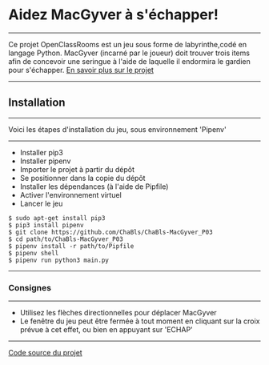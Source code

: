 # Aidez MacGyver à s'échapper!
***
Ce projet OpenClassRooms est un jeu sous forme de labyrinthe,codé en langage Python.
MacGyver (incarné par le joueur) doit trouver trois items afin de concevoir
une seringue à l'aide de laquelle il endormira le gardien pour s'échapper.
[En savoir plus sur le projet](https://openclassrooms.com/fr/projects/aidez-macgyver-a-sechapper/assignment)
***
## Installation
***
Voici les étapes d'installation du jeu, sous environnement 'Pipenv'
***
* Installer pip3
* Installer pipenv
* Importer le projet à partir du dépôt
* Se positionner dans la copie du dépôt
* Installer les dépendances (à l'aide de Pipfile)
* Activer l'environnement virtuel
* Lancer le jeu
```
$ sudo apt-get install pip3
$ pip3 install pipenv
$ git clone https://github.com/ChaBls/ChaBls-MacGyver_P03
$ cd path/to/ChaBls-MacGyver_P03
$ pipenv install -r path/to/Pipfile
$ pipenv shell
$ pipenv run python3 main.py
```
***
### Consignes
***
* Utilisez les flèches directionnelles pour déplacer MacGyver
* Le fenêtre du jeu peut être fermée à tout moment en cliquant sur la croix
prévue à cet effet, ou bien en appuyant sur 'ECHAP'
***
[Code source du projet](https://github.com/ChaBls/ChaBls-MacGyver_P03)
